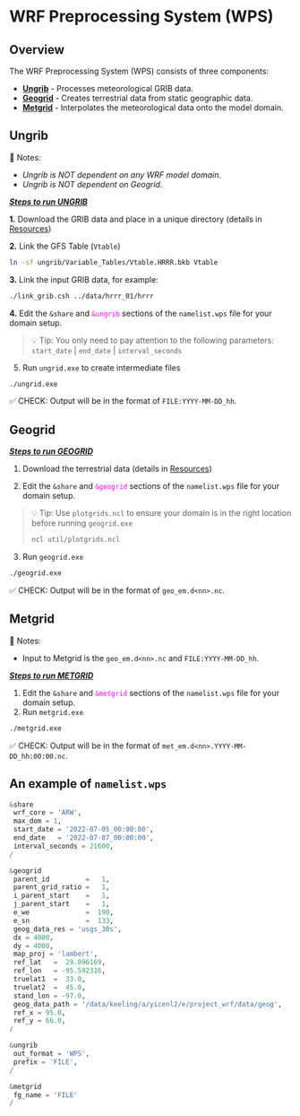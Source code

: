 # WRF Preprocessing System (WPS)

## Overview
The WRF Preprocessing System (WPS) consists of three components:

* [**Ungrib**](#ungrib) - Processes meteorological GRIB data.
* [**Geogrid**](#geogrid) - Creates terrestrial data from static geographic data.
* [**Metgrid**](#metgrid) - Interpolates the meteorological data onto the model domain.

## **Ungrib**
📌 Notes:
* _Ungrib is *NOT* dependent on any WRF model domain._
* _Ungrib is *NOT* dependent on Geogrid._

<ins> **_Steps to run UNGRIB_** </ins>

**1.** Download the GRIB data and place in a unique directory (details in [Resources](resources.md))

**2.** Link the GFS Table (`Vtable`)
```bash
ln -sf ungrib/Variable_Tables/Vtable.HRRR.bkb Vtable
```

**3.** Link the input GRIB data, for example:
```bash
./link_grib.csh ../data/hrrr_01/hrrr
```

**4.** Edit the `&share` and <span style="color: magenta;">`&ungrib`</span> sections of 
the `namelist.wps` file for your domain setup.
> 💡 Tip: You only need to pay attention to the following parameters:\
`start_date` | `end_date` | `interval_seconds`

5. Run `ungrid.exe` to create intermediate files
```bash
./ungrid.exe
```

✅ CHECK: Output will be in the format of `FILE:YYYY-MM-DD_hh`.

## **Geogrid** 

<ins> **_Steps to run GEOGRID_** </ins>

1. Download the terrestrial data (details in [Resources](resources.md))

2. Edit the `&share` and <span style="color: magenta;">`&geogrid`</span> sections 
of the `namelist.wps` file for your domain setup.
> 💡 Tip: Use `plotgrids.ncl` to ensure your domain is in the right location before running `geogrid.exe`
> ```bash
> ncl util/plotgrids.ncl 
> ```

3. Run `geogrid.exe`
```bash
./geogrid.exe
```

✅ CHECK: Output will be in the format of `geo_em.d<nn>.nc`.


## **Metgrid** 
📌 Notes:
* Input to Metgrid is the `geo_em.d<nn>.nc` and `FILE:YYYY-MM-DD_hh`.

<ins> **_Steps to run METGRID_** </ins>

1. Edit the `&share` and <span style="color: magenta;">`&metgrid`</span> sections of 
the `namelist.wps` file for your domain setup.
2. Run `metgrid.exe`
```bash
./metgrid.exe
```

✅ CHECK: Output will be in the format of `met_em.d<nn>.YYYY-MM-DD_hh:00:00.nc`.

## An example of `namelist.wps`
```python
&share
 wrf_core = 'ARW',
 max_dom = 1,
 start_date = '2022-07-05_00:00:00',
 end_date   = '2022-07-07_00:00:00',
 interval_seconds = 21600,
/

&geogrid
 parent_id         =   1,
 parent_grid_ratio =   1,
 i_parent_start    =   1,
 j_parent_start    =   1,
 e_we              =  190,
 e_sn              =  133,
 geog_data_res = 'usgs_30s',
 dx = 4000,
 dy = 4000,
 map_proj = 'lambert',
 ref_lat   =  29.096169,
 ref_lon   = -95.592316,
 truelat1  =  33.0,
 truelat2  =  45.0,
 stand_lon = -97.0,
 geog_data_path = '/data/keeling/a/yicenl2/e/project_wrf/data/geog',
 ref_x = 95.0,
 ref_y = 66.0,
/

&ungrib
 out_format = 'WPS',
 prefix = 'FILE',
/

&metgrid
 fg_name = 'FILE'
/
```